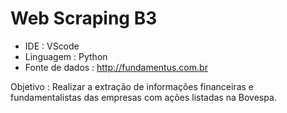 # Web Scraping B3

- IDE : VScode
- Linguagem : Python
- Fonte de dados : http://fundamentus.com.br

Objetivo : Realizar a extração de informações financeiras e fundamentalistas das empresas com ações listadas na Bovespa.



